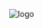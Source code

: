 <p align="center">
  <img alt="logo" src="https://upload.wikimedia.org/wikipedia/en/thumb/9/9a/Trollface_non-free.png/220px-Trollface_non-free.png"/>
<!---
LungShake/LungShake is a ✨ special ✨ repository because its `README.md` (this file) appears on your GitHub profile.
You can click the Preview link to take a look at your changes.
--->

